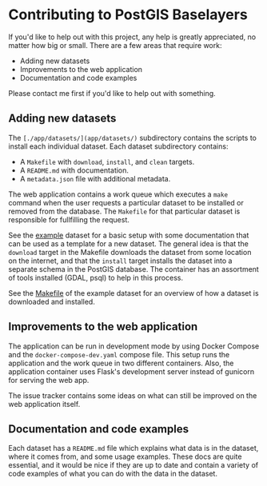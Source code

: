 # Contributing to PostGIS Baselayers

If you'd like to help out with this project, any help is greatly appreciated, no matter how big or small. There are a few areas that require work:

* Adding new datasets
* Improvements to the web application
* Documentation and code examples

Please contact me first if you'd like to help out with something.

## Adding new datasets

The `[./app/datasets/](app/datasets/)` subdirectory contains the scripts to install each individual dataset. Each dataset subdirectory contains:

* A `Makefile` with `download`, `install`, and `clean` targets.
* A `README.md` with documentation.
* A `metadata.json` file with additional metadata.

The web application contains a work queue which executes a `make` command when the user requests a particular dataset to be installed or removed from the database. The `Makefile` for that particular dataset is responsible for fullfilling the request.

See the [example](app/datasets/example/) dataset for a basic setup with some documentation that can be used as a template for a new dataset. The general idea is that the `download` target in the Makefile downloads the dataset from some location on the internet, and that the `install` target installs the dataset into a separate schema in the PostGIS database. The container has an assortment of tools installed (GDAL, psql) to help in this process.

See the [Makefile](app/datasets/example/Makefile) of the example dataset for an overview of how a dataset is downloaded and installed.

## Improvements to the web application

The application can be run in development mode by using Docker Compose and the `docker-compose-dev.yaml` compose file. This setup runs the application and the work queue in two different containers. Also, the application container uses Flask's development server instead of gunicorn for serving the web app.

The issue tracker contains some ideas on what can still be improved on the web application itself.

## Documentation and code examples

Each dataset has a `README.md` file which explains what data is in the dataset, where it comes from, and some usage examples. These docs are quite essential, and it would be nice if they are up to date and contain a variety of code examples of what you can do with the data in the dataset.
